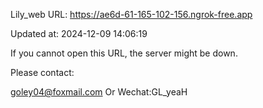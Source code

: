 Lily_web URL: https://ae6d-61-165-102-156.ngrok-free.app

Updated at: 2024-12-09 14:06:19

If you cannot open this URL, the server might be down.

Please contact: 

goley04@foxmail.com Or Wechat:GL_yeaH